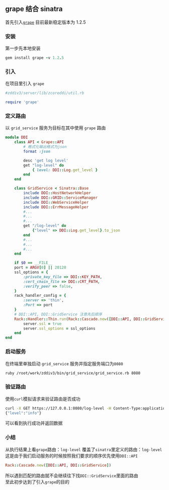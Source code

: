 ## grape 结合 sinatra
首先引入[`grape`](https://github.com/ruby-grape/grape) 目前最新稳定版本为 1.2.5

### 安装
第一步先本地安装
``` ruby
gem install grape -v 1.2.5
```

### 引入
在项目里引入 `grape`
```ruby
#zddiv3/server/lib/zcoreddi/util.rb

require 'grape'
```

### 定义路由
以 `grid_service` 服务为目标在其中使用 `grape` 路由
```ruby
module DDI
    class API < Grape::API
        # 格式化输出格式为json
        format :json

        desc 'get log level'
        get "log-level" do
            { level: DDI::Log.get_level }
        end
    end

    class GridService < Sinatra::Base
        include DDI::HostNetworkHelper
        include DDI::GRID::ServiceManager
        include DDI::WebServiceHelper
        include DDI::ErrMessageHelper
        #...
        #...
        #...
        get "/log-level" do
            {"level" => DDI::Log.get_level}.to_json
        end
        #...
        #...
        #...
    end

    if $0 == __FILE__
    port = ARGV[0] || 20120
    ssl_options = {
        :private_key_file => DDI::KEY_PATH,
        :cert_chain_file => DDI::CRT_PATH,
        :verify_peer => false,
    }
    rack_handler_config = {
        :server => 'thin',
        :Port => port
    }
    # DDI::API, DDI::GridService 注意先后顺序
    Rack::Handler::Thin.run(Rack::Cascade.new([DDI::API, DDI::GridService]), rack_handler_config) do |server|
        server.ssl = true
        server.ssl_options = ssl_options
    end
end

```

### 启动服务
在终端里单独启动 `grid_service` 服务并指定服务端口为`8080`
```bash
ruby /root/work/zddiv3/bin/grid_service/grid_service.rb 8080

```

### 验证路由

使用`curl`模拟请求来验证路由是否成功
``` bash
curl -X GET https://127.0.0.1:8080/log-level -H Content-Type:application/json -k -u admin:admin
{"level":"info"}
```
可以看到执行成功并返回数据

### 小结
从执行结果上看`grape`路由：`log-level` 覆盖了`sinatra`里定义的路由：`log-level`</br> 
这是由于我们启动服务的时候按照我们要求的顺序优先使用`DDI::API`</br>
```ruby
Rack::Cascade.new([DDI::API, DDI::GridService])
```
所以遇到匹配的路由就不会继续往下找`DDI::GridService`里面的路由</br>
至此初步达到了引入`grape`的目的

